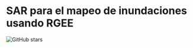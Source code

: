 # SAR para el mapeo de inundaciones usando RGEE
![GitHub stars](https://img.shields.io/github/stars/r-spatial/rgee?label=rgee&style=plastic)
